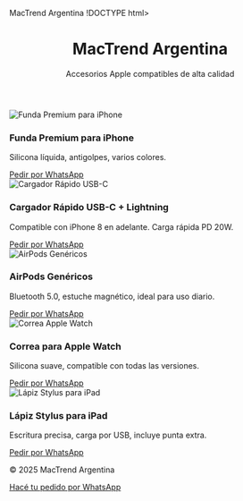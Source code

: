 MacTrend Argentina
!DOCTYPE html>
<html lang="es">
<head>
  <meta charset="UTF-8">
  <meta name="viewport" content="width=device-width, initial-scale=1.0">
  <title>MacTrend Argentina</title>
  <link rel="icon" href="https://upload.wikimedia.org/wikipedia/commons/f/fa/Apple_logo_black.svg" type="image/svg+xml">
  <link href="https://cdn.jsdelivr.net/npm/tailwindcss@2.2.19/dist/tailwind.min.css" rel="stylesheet">
</head>
<body class="bg-gray-100 text-gray-900">
  <header class="bg-black text-white p-6 text-center">
    <h1 class="text-3xl font-bold">MacTrend Argentina</h1>
    <p class="text-lg">Accesorios Apple compatibles de alta calidad</p>
  </header>

  <main class="p-6 grid grid-cols-1 md:grid-cols-2 lg:grid-cols-3 gap-6">
    <div class="bg-white rounded-2xl shadow-md p-4 text-center">
      <img src="https://via.placeholder.com/250x250?text=Funda+iPhone" alt="Funda Premium para iPhone" class="rounded-xl mx-auto">
      <h3 class="text-xl font-semibold mt-4">Funda Premium para iPhone</h3>
      <p class="mt-2">Silicona líquida, antigolpes, varios colores.</p>
      <a href="https://wa.me/5492974646410" target="_blank" class="mt-4 inline-block bg-blue-600 text-white py-2 px-4 rounded-lg hover:bg-blue-700 transition">Pedir por WhatsApp</a>
    </div>
    <div class="bg-white rounded-2xl shadow-md p-4 text-center">
      <img src="https://via.placeholder.com/250x250?text=Cargador+USB-C" alt="Cargador Rápido USB-C" class="rounded-xl mx-auto">
      <h3 class="text-xl font-semibold mt-4">Cargador Rápido USB-C + Lightning</h3>
      <p class="mt-2">Compatible con iPhone 8 en adelante. Carga rápida PD 20W.</p>
      <a href="https://wa.me/5492974646410" target="_blank" class="mt-4 inline-block bg-blue-600 text-white py-2 px-4 rounded-lg hover:bg-blue-700 transition">Pedir por WhatsApp</a>
    </div>
    <div class="bg-white rounded-2xl shadow-md p-4 text-center">
      <img src="https://via.placeholder.com/250x250?text=AirPods+Gen" alt="AirPods Genéricos" class="rounded-xl mx-auto">
      <h3 class="text-xl font-semibold mt-4">AirPods Genéricos</h3>
      <p class="mt-2">Bluetooth 5.0, estuche magnético, ideal para uso diario.</p>
      <a href="https://wa.me/5492974646410" target="_blank" class="mt-4 inline-block bg-blue-600 text-white py-2 px-4 rounded-lg hover:bg-blue-700 transition">Pedir por WhatsApp</a>
    </div>
    <div class="bg-white rounded-2xl shadow-md p-4 text-center">
      <img src="https://via.placeholder.com/250x250?text=Correa+Apple+Watch" alt="Correa Apple Watch" class="rounded-xl mx-auto">
      <h3 class="text-xl font-semibold mt-4">Correa para Apple Watch</h3>
      <p class="mt-2">Silicona suave, compatible con todas las versiones.</p>
      <a href="https://wa.me/5492974646410" target="_blank" class="mt-4 inline-block bg-blue-600 text-white py-2 px-4 rounded-lg hover:bg-blue-700 transition">Pedir por WhatsApp</a>
    </div>
    <div class="bg-white rounded-2xl shadow-md p-4 text-center">
      <img src="https://via.placeholder.com/250x250?text=Lapiz+iPad" alt="Lápiz Stylus para iPad" class="rounded-xl mx-auto">
      <h3 class="text-xl font-semibold mt-4">Lápiz Stylus para iPad</h3>
      <p class="mt-2">Escritura precisa, carga por USB, incluye punta extra.</p>
      <a href="https://wa.me/5492974646410" target="_blank" class="mt-4 inline-block bg-blue-600 text-white py-2 px-4 rounded-lg hover:bg-blue-700 transition">Pedir por WhatsApp</a>
    </div>
  </main>

  <footer class="bg-black text-white text-center p-6 mt-8">
    <p>&copy; 2025 MacTrend Argentina</p>
    <a class="inline-block mt-4 bg-blue-600 py-2 px-6 rounded-full text-white hover:bg-blue-700 transition" href="https://wa.me/5492974646410" target="_blank">Hacé tu pedido por WhatsApp</a>
  </footer>
</body>
</html>
